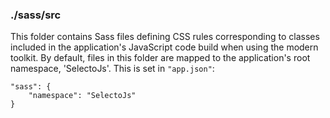 ### ./sass/src

This folder contains Sass files defining CSS rules corresponding to classes
included in the application's JavaScript code build when using the modern toolkit.
By default, files in this folder are mapped to the application's root namespace, 'SelectoJs'.
This is set in `"app.json"`:

    "sass": {
        "namespace": "SelectoJs"
    }